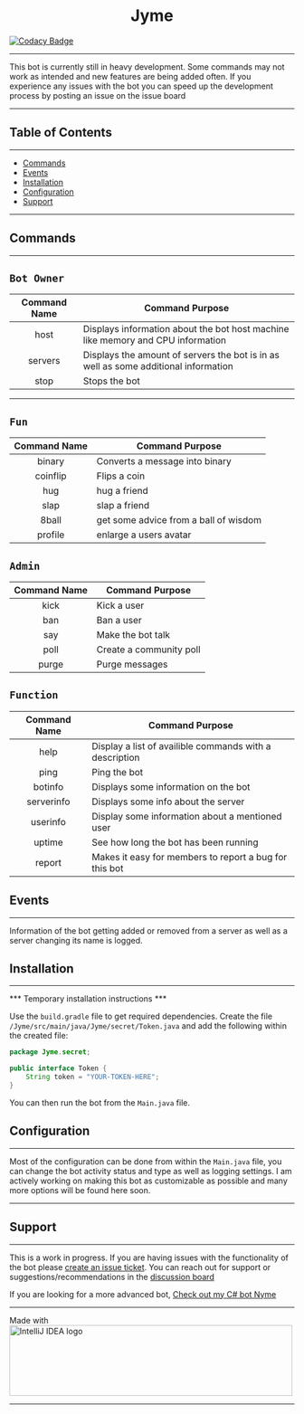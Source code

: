 <h1 align="center">Jyme</h1>

[<img alt="Codacy Badge" src="https://app.codacy.com/project/badge/Grade/c6ac604d18a445ae99f34cda5c802ce1"/>](https://www.codacy.com/gh/goldentg/Jyme/dashboard?utm_source=github.com&amp;utm_medium=referral&amp;utm_content=goldentg/Jyme&amp;utm_campaign=Badge_Grade)
***
This bot is currently still in heavy development. Some commands may not work as intended and new features are being added often. If you experience any issues with the bot you can speed up the development process by posting an issue on the issue board
***

## **Table of Contents**
***
* [Commands](#commands)
* [Events](#events)
* [Installation](#installation)
* [Configuration](#configuration)
* [Support](#support)
***

## **Commands**
***

`Bot Owner`
------------
| Command Name | Command Purpose                                                                     |
|:------------:|-------------------------------------------------------------------------------------|
|     host     | Displays information about the bot host machine like memory and CPU information     |
|   servers    | Displays the amount of servers the bot is in as well as some additional information |
|     stop     | Stops the bot                                                                       |
***

`Fun`
------------
| Command Name | Command Purpose                       |
|:------------:|---------------------------------------|
|    binary    | Converts a message into binary        | 
|   coinflip   | Flips a coin                          |
|     hug      | hug a friend                          | 
|     slap     | slap a friend                         |
|    8ball     | get some advice from a ball of wisdom | 
 |   profile    | enlarge a users avatar                | 



`Admin`
------------
| Command Name | Command Purpose         |
|:------------:|-------------------------|
|     kick     | Kick a user             |
|     ban      | Ban a user              | 
|     say      | Make the bot talk       | 
|     poll     | Create a community poll |
|    purge     | Purge messages          |

`Function`
------------
| Command Name | Command Purpose                                         |
|:------------:|---------------------------------------------------------|
|     help     | Display a list of availible commands with a description | 
|     ping     | Ping the bot                                            | 
|   botinfo    | Displays some information on the bot                    |
|  serverinfo  | Displays some info about the server                     |
|   userinfo   | Display some information about a mentioned user         |  
|    uptime    | See how long the bot has been running                   |
|    report    | Makes it easy for members to report a bug for this bot  | 


## **Events**
***
Information of the bot getting added or removed from a server as well as a server changing its name is logged.

## **Installation**
***
*** Temporary installation instructions ***

Use the `build.gradle` file to get required dependencies. Create the file `/Jyme/src/main/java/Jyme/secret/Token.java` and add the following within the created file:
```java
package Jyme.secret;

public interface Token {
    String token = "YOUR-TOKEN-HERE";
}
```
You can then run the bot from the `Main.java` file. 

## **Configuration**
***
Most of the configuration can be done from within the `Main.java` file, you can change the bot activity status and type as well as logging settings. I am actively working on making this bot as customizable as possible and many more options will be found here soon.  
***

## **Support**
***
This is a work in progress. If you are having issues with the functionality of the bot please [create an issue ticket](https://github.com/goldentg/Jyme/issues). You can reach out for support or suggestions/recommendations in the [discussion board](https://github.com/goldentg/Jyme/discussions)

If you are looking for a more advanced bot, [Check out my C# bot Nyme](https://github.com/goldentg/Nyme)

***
Made with
<img alt="IntelliJ IDEA logo" height="125" src="https://resources.jetbrains.com.cn/storage/products/company/brand/logos/IntelliJ_IDEA.png" width="500"/>
***